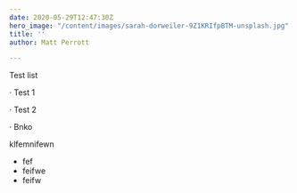 ```yaml
---
date: 2020-05-29T12:47:30Z
hero_image: "/content/images/sarah-dorweiler-9Z1KRIfpBTM-unsplash.jpg"
title: ''
author: Matt Perrott

---
```

Test list

· Test 1

· Test 2

· Bnko

klfemnifewn

* fef
* feifwe
* feifw